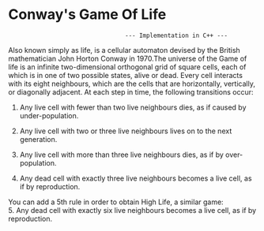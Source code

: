 # Conway's Game Of Life 
                                     --- Implementation in C++ ---
 Also known simply as life, is a cellular automaton devised by the British mathematician John Horton Conway in 1970.The universe of the 
 Game of life is an infinite two-dimensional orthogonal grid of square cells, each of which is in one of two possible states, alive or dead. 
 Every cell interacts with its eight neighbours, which are the cells that are horizontally, vertically, or diagonally adjacent.
   At each step in time, the following transitions occur:
	 
   1. Any live cell with fewer than two live neighbours dies, as if caused by under-population.
	 
   2. Any live cell with two or three live neighbours lives on to the next generation.
	 
   3. Any live cell with more than three live neighbours dies, as if by over-population.
	 
   4. Any dead cell with exactly three live neighbours becomes a live cell, as if by reproduction.
	  
You can add a 5th rule in order to obtain High Life, a similar game:   
    5. Any dead cell with exactly six live neighbours becomes a live cell, as if by reproduction.
